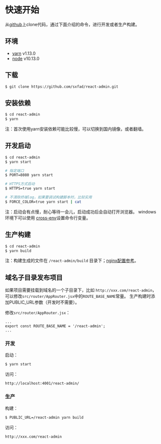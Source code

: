 # 快速开始
从[github](https://github.com/sxfad/react-admin)上clone代码，通过下面介绍的命令，进行开发或者生产构建。

## 环境
- [yarn](https://yarnpkg.com) v1.13.0
- [node](https://nodejs.org) v10.13.0

## 下载
```bash
$ git clone https://github.com/sxfad/react-admin.git
```

## 安装依赖
```bash
$ cd react-admin
$ yarn
```
注：首次使用yarn安装依赖可能比较慢，可以切换到国内镜像，或者翻墙。

## 开发启动
```bash
$ cd react-admin
$ yarn start

# 指定端口
$ PORT=8080 yarn start

# HTTPS方式启动
$ HTTPS=true yarn start

# 不清除终端log，如果要调试构建脚本时，比较实用
$ FORCE_COLOR=true yarn start | cat
```
注：启动会有点慢，耐心等待一会儿，启动成功后会自动打开浏览器。
windows环境下可以使用 [cross-env](https://www.npmjs.com/package/cross-env)设置命令行变量。

## 生产构建
```bash
$ cd react-admin
$ yarn build
```
注：构建生成的文件在 `/react-admin/build` 目录下；[nginx配置参考](NGINX.md)。

## 域名子目录发布项目
如果项目需要挂载到域名的一个子目录下，比如 `http://xxx.com/react-admin`，
可以修改`src/router/AppRouter.jsx`中的`ROUTE_BASE_NAME`常量。
生产构建时添加PUBLIC_URL参数（开发时不需要）。

修改`src/router/AppRouter.jsx`：
```
...
export const ROUTE_BASE_NAME = '/react-admin';
...
```

### 开发
启动：
```bash
$ yarn start
```
访问：
```
http://localhost:4001/react-admin/
```

### 生产

构建：
```bash
$ PUBLIC_URL=/react-admin yarn build
```

访问：
```
http://xxx.com/react-admin
```

